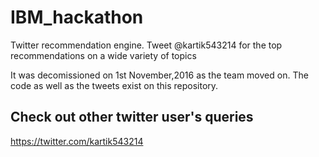 # IBM_hackathon
Twitter recommendation engine. Tweet @kartik543214 for the top recommendations on a wide variety of topics

It was  decomissioned on 1st November,2016 as the team moved on. The code as well as the tweets exist on this repository.

## Check out other twitter user's queries
https://twitter.com/kartik543214
